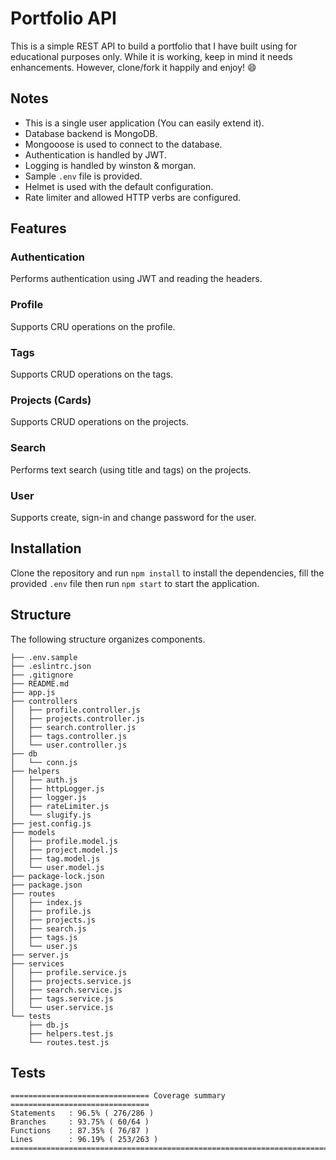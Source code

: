 # Portfolio API

This is a simple REST API to build a portfolio that I have built using for educational purposes only. While it is working, keep in mind it needs enhancements. However, clone/fork it happily and enjoy! :smile:

## Notes
- This is a single user application (You can easily extend it).
- Database backend is MongoDB.
- Mongooose is used to connect to the database.
- Authentication is handled by JWT.
- Logging is handled by winston & morgan.
- Sample `.env` file is provided.
- Helmet is used with the default configuration.
- Rate limiter and allowed HTTP verbs are configured.

## Features
### Authentication
Performs authentication using JWT and reading the headers.

### Profile
Supports CRU operations on the profile.

### Tags
Supports CRUD operations on the tags.

### Projects (Cards)
Supports CRUD operations on the projects.

### Search
Performs text search (using title and tags) on the projects.

### User
Supports create, sign-in and change password for the user.

## Installation
Clone the repository and run `npm install` to install the dependencies, fill the provided `.env` file then run `npm start` to start the application.

## Structure
The following structure organizes components.

```
├── .env.sample
├── .eslintrc.json
├── .gitignore
├── README.md
├── app.js
├── controllers
│   ├── profile.controller.js
│   ├── projects.controller.js
│   ├── search.controller.js
│   ├── tags.controller.js
│   └── user.controller.js
├── db
│   └── conn.js
├── helpers
│   ├── auth.js
│   ├── httpLogger.js
│   ├── logger.js
│   ├── rateLimiter.js
│   └── slugify.js
├── jest.config.js
├── models
│   ├── profile.model.js
│   ├── project.model.js
│   ├── tag.model.js
│   └── user.model.js
├── package-lock.json
├── package.json
├── routes
│   ├── index.js
│   ├── profile.js
│   ├── projects.js
│   ├── search.js
│   ├── tags.js
│   └── user.js
├── server.js
├── services
│   ├── profile.service.js
│   ├── projects.service.js
│   ├── search.service.js
│   ├── tags.service.js
│   └── user.service.js
└── tests
    ├── db.js
    ├── helpers.test.js
    └── routes.test.js
```

## Tests
```
=============================== Coverage summary ===============================
Statements   : 96.5% ( 276/286 )
Branches     : 93.75% ( 60/64 )
Functions    : 87.35% ( 76/87 )
Lines        : 96.19% ( 253/263 )
================================================================================
```